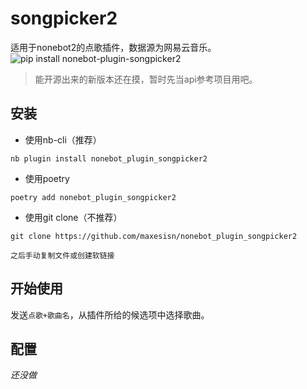 # songpicker2
适用于nonebot2的点歌插件，数据源为网易云音乐。  
![pip install nonebot-plugin-songpicker2](https://badge.fury.io/py/nonebot_plugin_songpicker2.svg)

> 能开源出来的新版本还在摸，暂时先当api参考项目用吧。

## 安装
* 使用nb-cli（推荐）  
```shell
nb plugin install nonebot_plugin_songpicker2
```

* 使用poetry
```shell
poetry add nonebot_plugin_songpicker2
```

* 使用git clone（不推荐）
```shell
git clone https://github.com/maxesisn/nonebot_plugin_songpicker2
  
之后手动复制文件或创建软链接
```

## 开始使用
发送`点歌+歌曲名`，从插件所给的候选项中选择歌曲。

## 配置
_还没做_
